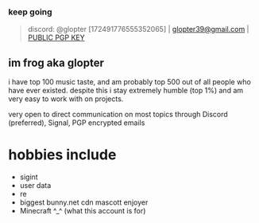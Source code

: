 ### keep going
> discord: @glopter [172491776555352065]  |  glopter39@gmail.com  |  [PUBLIC PGP KEY](https://github.com/Froggymations/Froggymations/blob/main/PGP_PUBLIC)

## im frog aka glopter
i have top 100 music taste, and am probably top 500 out of all people who have ever existed. despite this i stay extremely humble (top 1%) and am very easy to work with on projects.

very open to direct communication on most topics through Discord (preferred), Signal, PGP encrypted emails

# hobbies include
- sigint
- user data
- re
- biggest bunny.net cdn mascott enjoyer
- Minecraft ^_^ (what this account is for)


